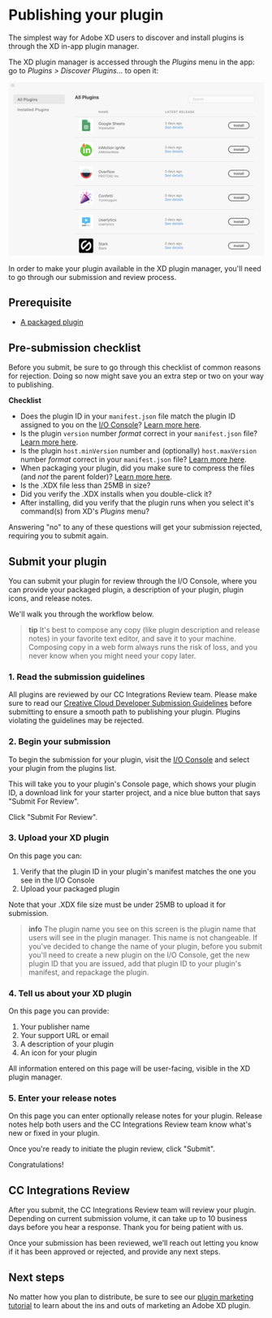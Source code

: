 # Publishing your plugin

The simplest way for Adobe XD users to discover and install plugins is through the XD in-app plugin manager.

The XD plugin manager is accessed through the _Plugins_ menu in the app: go to _Plugins > Discover Plugins..._ to open it:

![](/images/plugin-manager.png)

In order to make your plugin available in the XD plugin manager, you'll need to go through our submission and review process.


## Prerequisite

- [A packaged plugin](/tutorials/how-to-package-a-plugin/index.md)


## Pre-submission checklist

Before you submit, be sure to go through this checklist of common reasons for rejection. Doing so now might save you an extra step or two on your way to publishing.

**Checklist**

- Does the plugin ID in your `manifest.json` file match the plugin ID assigned to you on the [I/O Console](https://console.adobe.io/plugins)? [Learn more here](/reference/structure/manifest.md#top-level-metadata).
- Is the plugin `version` number _format_ correct in your `manifest.json` file? [Learn more here](/reference/structure/manifest.md#top-level-metadata).
- Is the plugin `host.minVersion` number and (optionally) `host.maxVersion` number _format_ correct in your `manifest.json` file? [Learn more here](/reference/structure/manifest.md#top-level-metadata).
- When packaging your plugin, did you make sure to compress the files (and _not_ the parent folder)? [Learn more here](/distribution/packaging.md#1-compress-your-files-as-a-zip-file).
- Is the .XDX file less than 25MB in size?
- Did you verify the .XDX installs when you double-click it?
- After installing, did you verify that the plugin runs when you select it's command(s) from XD's _Plugins_ menu?

Answering "no" to any of these questions will get your submission rejected, requiring you to submit again.


## Submit your plugin

You can submit your plugin for review through the I/O Console, where you can provide your packaged plugin, a description of your plugin, plugin icons, and release notes.

We'll walk you through the workflow below.

> **tip**
> It's best to compose any copy (like plugin description and release notes) in your favorite text editor, and save it to your machine. Composing copy in a web form always runs the risk of loss, and you never know when you might need your copy later.

### 1. Read the submission guidelines

All plugins are reviewed by our CC Integrations Review team. Please make sure to read our [Creative Cloud Developer Submission Guidelines](https://partners.adobe.com/exchangeprogram/creativecloud/build/dev-submissionlines.html) before submitting to ensure a smooth path to publishing your plugin. Plugins violating the guidelines may be rejected.


### 2. Begin your submission

To begin the submission for your plugin, visit the [I/O Console](https://console.adobe.io/plugins) and select your plugin from the plugins list.

This will take you to your plugin's Console page, which shows your plugin ID, a download link for your starter project, and a nice blue button that says "Submit For Review".

Click "Submit For Review".


### 3. Upload your XD plugin

On this page you can:

1. Verify that the plugin ID in your plugin's manifest matches the one you see in the I/O Console
1. Upload your packaged plugin

Note that your .XDX file size must be under 25MB to upload it for submission.

> **info**
> The plugin name you see on this screen is the plugin name that users will see in the plugin manager. This name is not changeable. If you've decided to change the name of your plugin, before you submit you'll need to create a new plugin on the I/O Console, get the new plugin ID that you are issued, add that plugin ID to your plugin's manifest, and repackage the plugin.

### 4. Tell us about your XD plugin

On this page you can provide:

1. Your publisher name
1. Your support URL or email
1. A description of your plugin
1. An icon for your plugin

All information entered on this page will be user-facing, visible in the XD plugin manager.

### 5. Enter your release notes

On this page you can enter optionally release notes for your plugin. Release notes help both users and the CC Integrations Review team know what's new or fixed in your plugin.

Once you're ready to initiate the plugin review, click "Submit".

Congratulations!


## CC Integrations Review

After you submit, the CC Integrations Review team will review your plugin. Depending on current submission volume, it can take up to 10 business days before you hear a response. Thank you for being patient with us.

Once your submission has been reviewed, we’ll reach out letting you know if it has been approved or rejected, and provide any next steps.


## Next steps

No matter how you plan to distribute, be sure to see our [plugin marketing tutorial](./marketing) to learn about the ins and outs of marketing an Adobe XD plugin.
